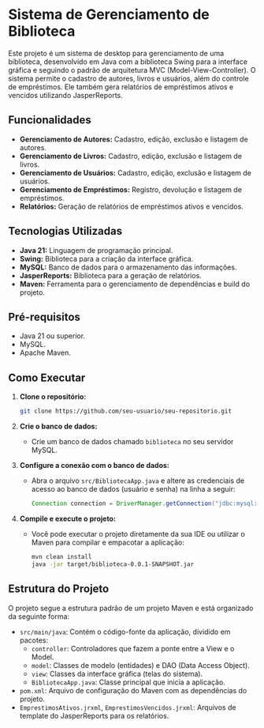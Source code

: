 # Sistema de Gerenciamento de Biblioteca

Este projeto é um sistema de desktop para gerenciamento de uma biblioteca, desenvolvido em Java com a biblioteca Swing para a interface gráfica e seguindo o padrão de arquitetura MVC (Model-View-Controller). O sistema permite o cadastro de autores, livros e usuários, além do controle de empréstimos. Ele também gera relatórios de empréstimos ativos e vencidos utilizando JasperReports.

## Funcionalidades

- **Gerenciamento de Autores:** Cadastro, edição, exclusão e listagem de autores.
- **Gerenciamento de Livros:** Cadastro, edição, exclusão e listagem de livros.
- **Gerenciamento de Usuários:** Cadastro, edição, exclusão e listagem de usuários.
- **Gerenciamento de Empréstimos:** Registro, devolução e listagem de empréstimos.
- **Relatórios:** Geração de relatórios de empréstimos ativos e vencidos.

## Tecnologias Utilizadas

- **Java 21:** Linguagem de programação principal.
- **Swing:** Biblioteca para a criação da interface gráfica.
- **MySQL:** Banco de dados para o armazenamento das informações.
- **JasperReports:** Biblioteca para a geração de relatórios.
- **Maven:** Ferramenta para o gerenciamento de dependências e build do projeto.

## Pré-requisitos

- Java 21 ou superior.
- MySQL.
- Apache Maven.

## Como Executar

1. **Clone o repositório:**
   ```bash
   git clone https://github.com/seu-usuario/seu-repositorio.git
   ```

2. **Crie o banco de dados:**
   - Crie um banco de dados chamado `biblioteca` no seu servidor MySQL.

3. **Configure a conexão com o banco de dados:**
   - Abra o arquivo `src/BibliotecaApp.java` e altere as credenciais de acesso ao banco de dados (usuário e senha) na linha a seguir:
     ```java
     Connection connection = DriverManager.getConnection("jdbc:mysql://localhost:3306/biblioteca", "root", "admin");
     ```

4. **Compile e execute o projeto:**
   - Você pode executar o projeto diretamente da sua IDE ou utilizar o Maven para compilar e empacotar a aplicação:
     ```bash
     mvn clean install
     java -jar target/biblioteca-0.0.1-SNAPSHOT.jar
     ```

## Estrutura do Projeto

O projeto segue a estrutura padrão de um projeto Maven e está organizado da seguinte forma:

- `src/main/java`: Contém o código-fonte da aplicação, dividido em pacotes:
  - `controller`: Controladores que fazem a ponte entre a View e o Model.
  - `model`: Classes de modelo (entidades) e DAO (Data Access Object).
  - `view`: Classes da interface gráfica (telas do sistema).
  - `BibliotecaApp.java`: Classe principal que inicia a aplicação.
- `pom.xml`: Arquivo de configuração do Maven com as dependências do projeto.
- `EmprestimosAtivos.jrxml`, `EmprestimosVencidos.jrxml`: Arquivos de template do JasperReports para os relatórios.
